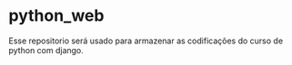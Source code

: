 # python_web
Esse repositorio será usado para armazenar as codificações do curso de python com django.
